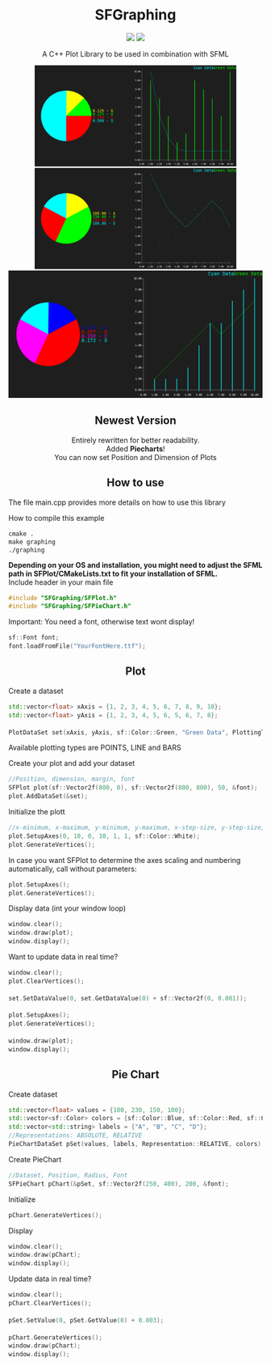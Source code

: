<h1 align="center">SFGraphing</h1>

<p align="center">
<img src="https://img.shields.io/badge/Language-C++-blue?style=for-the-badge&logo=c%2B%2Bl" />
<img src="https://img.shields.io/badge/SFML-Required-red?style=for-the-badge&logo=sfml" />
</p>

<p align="center">
A C++ Plot Library to be used in combination with SFML
</p>

<p align="center">
    <img src="img/screenshot.png" width=400/>
    <img src="img/screenshot2.png" width=400/>
    <img src="img/screenshot3.png" width=805/>
</div>

<h2 align="center">Newest Version</h2>

<p align="center">
Entirely rewritten for better readability.  <br>
Added <b>Piecharts</b>! <br>
You can now set Position and Dimension of Plots
</p>

<h2 align="center">How to use</h2>

The file main.cpp provides more details on how to use this library

How to compile this example <br>
```
cmake .
make graphing
./graphing
```
<b>Depending on your OS and installation, you might need to adjust the SFML path in SFPlot/CMakeLists.txt to fit your installation of SFML.</b><br>
Include header in your main file
```c++
#include "SFGraphing/SFPlot.h"
#include "SFGraphing/SFPieChart.h"
```

Important: You need a font, otherwise text wont display!
```c++
sf::Font font;
font.loadFromFile("YourFontHere.ttf");
```

<h2 align="center">Plot</h2>

Create a dataset
```c++
std::vector<float> xAxis = {1, 2, 3, 4, 5, 6, 7, 8, 9, 10};
std::vector<float> yAxis = {1, 2, 3, 4, 5, 6, 5, 6, 7, 8};

PlotDataSet set(xAxis, yAxis, sf::Color::Green, "Green Data", PlottingType::LINE);
```
Available plotting types are POINTS, LINE and BARS

Create your plot and add your dataset
```c++
//Position, dimension, margin, font
SFPlot plot(sf::Vector2f(800, 0), sf::Vector2f(800, 800), 50, &font);
plot.AddDataSet(&set);
```

Initialize the plott
```c++
//x-minimum, x-maximum, y-minimum, y-maximum, x-step-size, y-step-size, Color of axes
plot.SetupAxes(0, 10, 0, 10, 1, 1, sf::Color::White);
plot.GenerateVertices();
```
In case you want SFPlot to determine the axes scaling and numbering automatically, call without parameters:
```c++
plot.SetupAxes();
plot.GenerateVertices();
```
Display data (int your window loop)
```c++
window.clear();
window.draw(plot);
window.display();
```
Want to update data in real time?
```c++
window.clear();
plot.ClearVertices();

set.SetDataValue(0, set.GetDataValue(0) + sf::Vector2f(0, 0.001));

plot.SetupAxes();
plot.GenerateVertices();

window.draw(plot);
window.display();
```

<h2 align="center">Pie Chart</h2>

Create dataset
```c++
std::vector<float> values = {100, 230, 150, 100};
std::vector<sf::Color> colors = {sf::Color::Blue, sf::Color::Red, sf::Color::Magenta, sf::Color::Cyan};
std::vector<std::string> labels = {"A", "B", "C", "D"};
//Representations: ABSOLUTE, RELATIVE
PieChartDataSet pSet(values, labels, Representation::RELATIVE, colors);
```
Create PieChart
```c++
//Dataset, Position, Radius, Font
SFPieChart pChart(&pSet, sf::Vector2f(250, 400), 200, &font);
```
Initialize
```c++
pChart.GenerateVertices();
```
Display
```c++
window.clear();
window.draw(pChart);
window.display();
```
Update data in real time?
```c++
window.clear();
pChart.ClearVertices();

pSet.SetValue(0, pSet.GetValue(0) + 0.003);

pChart.GenerateVertices();
window.draw(pChart);
window.display();
```
